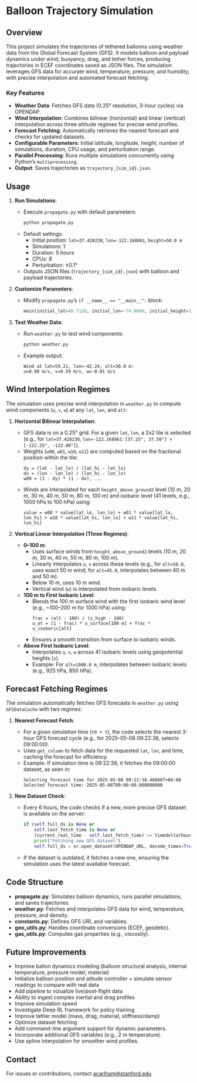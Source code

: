 # Balloon Trajectory Simulation

## Overview
This project simulates the trajectories of tethered balloons using weather data from the Global Forecast System (GFS). It models balloon and payload dynamics under wind, buoyancy, drag, and tether forces, producing trajectories in ECEF coordinates saved as JSON files. The simulation leverages GFS data for accurate wind, temperature, pressure, and humidity, with precise interpolation and automated forecast fetching.

### Key Features
- **Weather Data**: Fetches GFS data (0.25° resolution, 3-hour cycles) via OPENDAP.
- **Wind Interpolation**: Combines bilinear (horizontal) and linear (vertical) interpolation across three altitude regimes for precise wind profiles.
- **Forecast Fetching**: Automatically retrieves the nearest forecast and checks for updated datasets.
- **Configurable Parameters**: Initial latitude, longitude, height, number of simulations, duration, CPU usage, and perturbation range.
- **Parallel Processing**: Runs multiple simulations concurrently using Python’s `multiprocessing`.
- **Output**: Saves trajectories as `trajectory_{sim_id}.json`.


## Usage
1. **Run Simulations**:
   - Execute `propagate.py` with default parameters:
     ```bash
     python propagate.py
     ```
   - Default settings:
     - Initial position: `lat=37.428230`, `lon=-122.168861`, `height=50.0 m`
     - Simulations: 1
     - Duration: 5 hours
     - CPUs: 8
     - Perturbation: ±0.1°
   - Outputs JSON files (`trajectory_{sim_id}.json`) with balloon and payload trajectories.

2. **Customize Parameters**:
   - Modify `propagate.py`’s `if __name__ == "__main__":` block:
     ```python
     main(initial_lat=40.7128, initial_lon=-74.0060, initial_height=150.0, num_simulations=6, duration_hours=2.5, num_cpus='all')
     ```

3. **Test Weather Data**:
   - Run `weather.py` to test wind components:
     ```bash
     python weather.py
     ```
   - Example output:
     ```
     Wind at lat=59.21, lon=-42.24, alt=30.0 m:
     u=0.90 m/s, v=0.59 m/s, w=-0.01 m/s
     ```

## Wind Interpolation Regimes
The simulation uses precise wind interpolation in `weather.py` to compute wind components (`u`, `v`, `w`) at any `lat`, `lon`, and `alt`:

1. **Horizontal Bilinear Interpolation**:
   - GFS data is on a 0.25° grid. For a given `lat`, `lon`, a 2x2 tile is selected (e.g., for `lat=37.428230`, `lon=-122.168861`: `[37.25°, 37.50°] × [-122.25°, -122.00°]`).
   - Weights (`w00`, `w01`, `w10`, `w11`) are computed based on the fractional position within the tile:
     ```
     dy = (lat - lat_lo) / (lat_hi - lat_lo)
     dx = (lon - lon_lo) / (lon_hi - lon_lo)
     w00 = (1 - dy) * (1 - dx), ...
     ```
   - Winds are interpolated for each `height_above_ground2` level (10 m, 20 m, 30 m, 40 m, 50 m, 80 m, 100 m) and isobaric level (41 levels, e.g., 1000 hPa to 100 hPa) using:
     ```
     value = w00 * value[lat_lo, lon_lo] + w01 * value[lat_lo, lon_hi] + w10 * value[lat_hi, lon_lo] + w11 * value[lat_hi, lon_hi]
     ```

2. **Vertical Linear Interpolation (Three Regimes)**:
   - **0–100 m**:
     - Uses surface winds from `height_above_ground2` levels (10 m, 20 m, 30 m, 40 m, 50 m, 80 m, 100 m).
     - Linearly interpolates `u`, `v` across these levels (e.g., for `alt=50.0`, uses exact 50 m wind; for `alt=45.0`, interpolates between 40 m and 50 m).
     - Below 10 m, uses 10 m wind.
     - Vertical wind (`w`) is interpolated from isobaric levels.
   - **100 m to First Isobaric Level**:
     - Blends the 100 m surface wind with the first isobaric wind level (e.g., ~100–200 m for 1000 hPa) using:
       ```
       frac = (alt - 100) / (z_high - 100)
       u_at = (1 - frac) * u_surface[100 m] + frac * u_isobaric[alt]
       ```
     - Ensures a smooth transition from surface to isobaric winds.
   - **Above First Isobaric Level**:
     - Interpolates `u`, `v`, `w` across 41 isobaric levels using geopotential heights (`z`).
     - Example: For `alt=1000.0 m`, interpolates between isobaric levels (e.g., 925 hPa, 850 hPa).

## Forecast Fetching Regimes
The simulation automatically fetches GFS forecasts in `weather.py` using `GFSDataCache` with two regimes:

1. **Nearest Forecast Fetch**:
   - For a given simulation time (`t0 + t`), the code selects the nearest 3-hour GFS forecast cycle (e.g., for 2025-05-08 09:22:38, selects 09:00:00).
   - Uses `get_column` to fetch data for the requested `lat`, `lon`, and time, caching the forecast for efficiency.
   - Example: If simulation time is 09:22:38, it fetches the 09:00:00 dataset, as seen in:
     ```
     Selecting forecast time for 2025-05-08 09:22:38.408607+00:00
     Selected forecast time: 2025-05-08T09:00:00.000000000
     ```

2. **New Dataset Check**:
   - Every 6 hours, the code checks if a new, more precise GFS dataset is available on the server:
     ```python
     if (self.full_ds is None or 
         self.last_fetch_time is None or 
         (current_real_time - self.last_fetch_time) >= timedelta(hours=6)):
         print("Fetching new GFS dataset")
         self.full_ds = xr.open_dataset(OPENDAP_URL, decode_times=True)[ISOBARIC_VARS + SURFACE_VARS]
     ```
   - If the dataset is outdated, it fetches a new one, ensuring the simulation uses the latest available forecast.

## Code Structure
- **propagate.py**: Simulates balloon dynamics, runs parallel simulations, and saves trajectories.
- **weather.py**: Fetches and interpolates GFS data for wind, temperature, pressure, and density.
- **constants.py**: Defines GFS URL and variables.
- **geo_utils.py**: Handles coordinate conversions (ECEF, geodetic).
- **gas_utils.py**: Computes gas properties (e.g., viscosity).


## Future Improvements
- Improve ballon dynamics modeling (balloon structural analysis, internal temperature, pressure model, material)
- Initialize balloon position and atitude controller + simulate sensor readings to compare with real data
- Add pipeline to vizualize live/post-flight data
- Ability to ingest complex inertial and drag profiles
- Improve simulation speed
- Investigate Deep RL framework for policy training
- Improve tether model (mass, drag, material, stiffness/damp)
- Optimize dataset fetching
- Add command-line argument support for dynamic parameters.
- Incorporate additional GFS variables (e.g., 2 m temperature).
- Use spline interpolation for smoother wind profiles.


## Contact
For issues or contributions, contact acarlham@stanford.edu